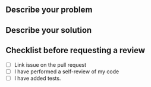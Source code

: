 ## Describe your problem

## Describe your solution

## Checklist before requesting a review
- [ ] Link issue on the pull request
- [ ] I have performed a self-review of my code
- [ ] I have added tests.
